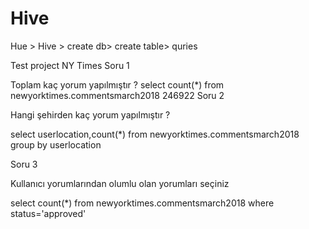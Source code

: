 # Hive
Hue > Hive > create db> create table> quries

Test project NY Times
Soru 1

Toplam kaç yorum yapılmıştır ?
select count(*) from newyorktimes.commentsmarch2018
	246922
Soru 2

Hangi şehirden kaç yorum yapılmıştır ?

select userlocation,count(*) from newyorktimes.commentsmarch2018 group
by userlocation

Soru 3

Kullanıcı yorumlarından olumlu olan yorumları seçiniz

select  count(*) from newyorktimes.commentsmarch2018
where status='approved'
